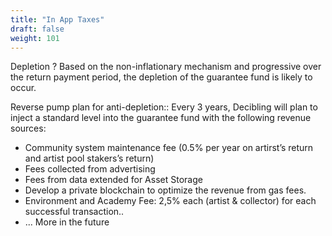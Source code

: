```yaml
---
title: "In App Taxes"
draft: false
weight: 101
---
```

Depletion ?
Based on the non-inflationary mechanism and progressive over the return payment period, the depletion of the guarantee fund is likely to occur.


Reverse pump plan for anti-depletion::
Every 3 years, Decibling will plan to inject a standard level into the guarantee fund with the following revenue sources:

* Community system maintenance fee (0.5% per year on artirst’s return and artist pool stakers’s return)
* Fees collected from advertising
* Fees from data extended for Asset Storage
* Develop a private blockchain to optimize the revenue from gas fees.
* Environment and  Academy Fee: 2,5% each (artist & collector) for each successful  transaction..
* ... More in the future

